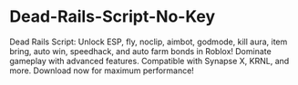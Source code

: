 # Dead-Rails-Script-No-Key
Dead Rails Script: Unlock ESP, fly, noclip, aimbot, godmode, kill aura, item bring, auto win, speedhack, and auto farm bonds in Roblox! Dominate gameplay with advanced features. Compatible with Synapse X, KRNL, and more. Download now for maximum performance!
